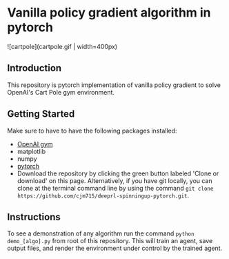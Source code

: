 # Vanilla policy gradient algorithm in pytorch

![cartpole](cartpole.gif | width=400px)

## Introduction

This repository is pytorch implementation of vanilla policy gradient to solve
OpenAI's Cart Pole gym environment.

## Getting Started

Make sure to have to have the following packages installed:
- [OpenAI gym](https://github.com/openai/gym)
- matplotlib
- numpy
- [pytorch](https://github.com/pytorch/pytorch)
- Download the repository by clicking the green button labeled 'Clone or download' on this page. Alternatively, if you have git locally, you can clone at the terminal command line by using the command `git clone https://github.com/cjm715/deeprl-spinningup-pytorch.git`.

## Instructions

To see a demonstration of any algorithm run the command `python demo_[algo].py` from root of this repository. This will train an agent, save output files, and render the environment under control by the trained agent.
